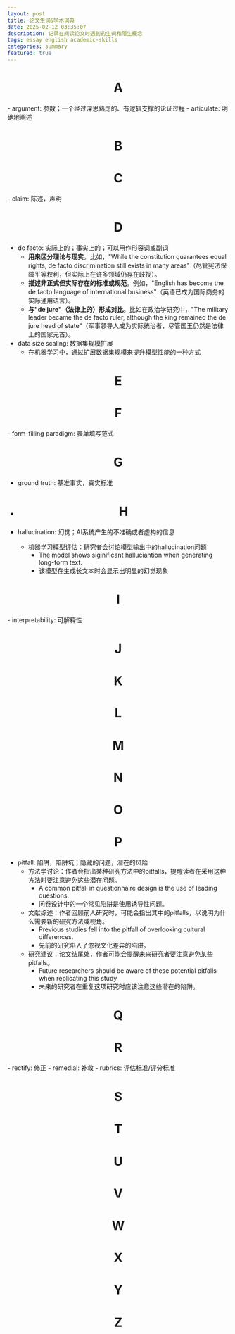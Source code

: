 ```yaml
---
layout: post
title: 论文生词&学术词典
date: 2025-02-12 03:35:07
description: 记录在阅读论文时遇到的生词和陌生概念
tags: essay english academic-skills
categories: summary
featured: true
---
```


<h1 style="text-align: center;">A</h1>
- argument: 参数；一个经过深思熟虑的、有逻辑支撑的论证过程
- articulate: 明确地阐述

<h1 style="text-align: center;">B</h1>

<h1 style="text-align: center;">C</h1>
- claim: 陈述，声明
<h1 style="text-align: center;">D</h1>

- de facto: 实际上的；事实上的；可以用作形容词或副词
  - **用来区分理论与现实**。比如，"While the constitution guarantees equal rights, de facto discrimination still exists in many areas"（尽管宪法保障平等权利，但实际上在许多领域仍存在歧视）。
  - **描述非正式但实际存在的标准或规范**。例如，"English has become the de facto language of international business"（英语已成为国际商务的实际通用语言）。
  - **与"de jure"（法律上的）形成对比**。比如在政治学研究中，"The military leader became the de facto ruler, although the king remained the de jure head of state"（军事领导人成为实际统治者，尽管国王仍然是法律上的国家元首）。
- data size scaling: 数据集规模扩展
  - 在机器学习中，通过扩展数据集规模来提升模型性能的一种方式

<h1 style="text-align: center;">E</h1>

<h1 style="text-align: center;">F</h1>
- form-filling paradigm: 表单填写范式

<h1 style="text-align: center;">G</h1>

- ground truth: 基准事实，真实标准
- <h1 style="text-align: center;">H</h1>

- hallucination: 幻觉；AI系统产生的不准确或者虚构的信息
  - 机器学习模型评估：研究者会讨论模型输出中的hallucination问题
    - The model shows siginificant halluciantion when generating long-form text.
    - 该模型在生成长文本时会显示出明显的幻觉现象

<h1 style="text-align: center;">I</h1>
- interpretability: 可解释性

<h1 style="text-align: center;">J</h1>

<h1 style="text-align: center;">K</h1>

<h1 style="text-align: center;">L</h1>

<h1 style="text-align: center;">M</h1>

<h1 style="text-align: center;">N</h1>

<h1 style="text-align: center;">O</h1>

<h1 style="text-align: center;">P</h1>

- pitfall: 陷阱，陷阱坑；隐藏的问题，潜在的风险
  - 方法学讨论：作者会指出某种研究方法中的pitfalls，提醒读者在采用这种方法时要注意避免这些潜在问题。
    - A common pitfall in questionnaire design is the use of leading questions.
    - 问卷设计中的一个常见陷阱是使用诱导性问题。
  - 文献综述：作者回顾前人研究时，可能会指出其中的pitfalls，以说明为什么需要新的研究方法或视角。
    - Previous studies fell into the pitfall of overlooking cultural differences.
    - 先前的研究陷入了忽视文化差异的陷阱。
  - 研究建议：论文结尾处，作者可能会提醒未来研究者要注意避免某些pitfalls。
    - Future researchers should be aware of these potential pitfalls when replicating this study
    - 未来的研究者在重复这项研究时应该注意这些潜在的陷阱。

<h1 style="text-align: center;">Q</h1>

<h1 style="text-align: center;">R</h1>
- rectify: 修正
- remedial: 补救
- rubrics: 评估标准/评分标准

<h1 style="text-align: center;">S</h1>

<h1 style="text-align: center;">T</h1>

<h1 style="text-align: center;">U</h1>

<h1 style="text-align: center;">V</h1>

<h1 style="text-align: center;">W</h1>

<h1 style="text-align: center;">X</h1>

<h1 style="text-align: center;">Y</h1>

<h1 style="text-align: center;">Z</h1>
